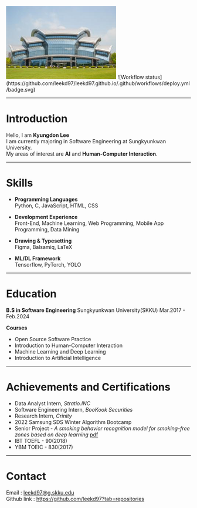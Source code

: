 <img src="./images/SKKU_Lib.jpg" width="300px" height="199px" title="SKKU_LOGO"/>
![Workflow status](https://github.com/leekd97/leekd97.github.io/.github/workflows/deploy.yml/badge.svg)

---

# Introduction
Hello, I am **Kyungdon Lee**\
I am currently majoring in Software Engineering at Sungkyunkwan University.\
My areas of interest are **AI** and **Human-Computer Interaction**.

---

# Skills

* **Programming Languages**\
Python, C, JavaScript, HTML, CSS

* **Development Experience**\
Front-End, Machine Learning, Web Programming, Mobile App Programming, Data Mining

* **Drawing & Typesetting**\
Figma, Balsamiq, LaTeX

* **ML/DL Framework**\
Tensorflow, PyTorch, YOLO

---

# Education

**B.S in Software Engineering**
Sungkyunkwan University(SKKU) Mar.2017 - Feb.2024

**Courses**
* Open Source Software Practice
* Introduction to Human-Computer Interaction
* Machine Learning and Deep Learning
* Introduction to Artificial Intelligence

---

# Achievements and Certifications
* Data Analyst Intern, _Stratio.INC_
* Software Engineering Intern, _BooKook Securities_
* Research Intern, _Crinity_
* 2022 Samsung SDS Winter Algorithm Bootcamp
* Senior Project - _A smoking behavior recognition model for smoking-free zones based on deep learning_ [pdf](https://drive.google.com/file/d/12XLLvweaYAVhQ_KMN3CRb0QZc2gGGETV/view)
* IBT TOEFL - 90(2018)
* YBM TOEIC - 830(2017)

---

# Contact
Email : leekd97@g.skku.edu\
Github link : https://github.com/leekd97?tab=repositories

